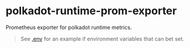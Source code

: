 # polkadot-runtime-prom-exporter

Prometheus exporter for polkadot runtime metrics.

> See [.env](./.env) for an example if environment variables that can bet set.
